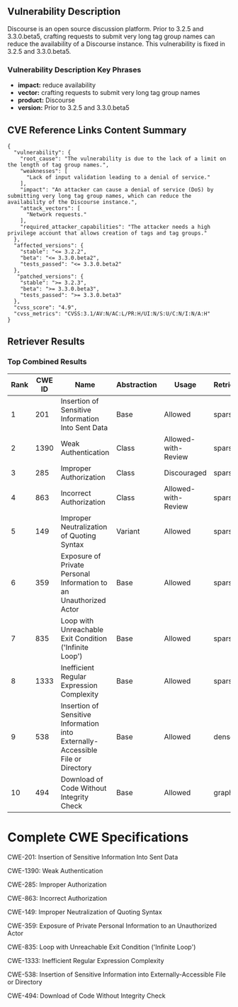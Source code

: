## Vulnerability Description
Discourse is an open source discussion platform. Prior to 3.2.5 and 3.3.0.beta5, crafting requests to submit very long tag group names can reduce the availability of a Discourse instance. This vulnerability is fixed in 3.2.5 and 3.3.0.beta5.

### Vulnerability Description Key Phrases
- **impact:** reduce availability
- **vector:** crafting requests to submit very long tag group names
- **product:** Discourse
- **version:** Prior to 3.2.5 and 3.3.0.beta5

## CVE Reference Links Content Summary
```
{
  "vulnerability": {
    "root_cause": "The vulnerability is due to the lack of a limit on the length of tag group names.",
    "weaknesses": [
      "Lack of input validation leading to a denial of service."
    ],
    "impact": "An attacker can cause a denial of service (DoS) by submitting very long tag group names, which can reduce the availability of the Discourse instance.",
    "attack_vectors": [
      "Network requests."
    ],
    "required_attacker_capabilities": "The attacker needs a high privilege account that allows creation of tags and tag groups."
  },
  "affected_versions": {
    "stable": "<= 3.2.2",
    "beta": "<= 3.3.0.beta2",
    "tests_passed": "<= 3.3.0.beta2"
  },
   "patched_versions": {
    "stable": ">= 3.2.3",
    "beta": ">= 3.3.0.beta3",
    "tests_passed": ">= 3.3.0.beta3"
  },
  "cvss_score": "4.9",
  "cvss_metrics": "CVSS:3.1/AV:N/AC:L/PR:H/UI:N/S:U/C:N/I:N/A:H"
}
```

## Retriever Results

### Top Combined Results

| Rank | CWE ID | Name | Abstraction | Usage  | Retrievers | Individual Scores |
|------|--------|------|-------------|-------|------------|-------------------|
| 1 | 201 | Insertion of Sensitive Information Into Sent Data | Base | Allowed | sparse | 0.094 |
| 2 | 1390 | Weak Authentication | Class | Allowed-with-Review | sparse | 0.090 |
| 3 | 285 | Improper Authorization | Class | Discouraged | sparse | 0.086 |
| 4 | 863 | Incorrect Authorization | Class | Allowed-with-Review | sparse | 0.086 |
| 5 | 149 | Improper Neutralization of Quoting Syntax | Variant | Allowed | sparse | 0.085 |
| 6 | 359 | Exposure of Private Personal Information to an Unauthorized Actor | Base | Allowed | sparse | 0.084 |
| 7 | 835 | Loop with Unreachable Exit Condition ('Infinite Loop') | Base | Allowed | sparse | 0.083 |
| 8 | 1333 | Inefficient Regular Expression Complexity | Base | Allowed | sparse | 0.083 |
| 9 | 538 | Insertion of Sensitive Information into Externally-Accessible File or Directory | Base | Allowed | dense | 0.443 |
| 10 | 494 | Download of Code Without Integrity Check | Base | Allowed | graph | 0.002 |



# Complete CWE Specifications

CWE-201: Insertion of Sensitive Information Into Sent Data

CWE-1390: Weak Authentication

CWE-285: Improper Authorization

CWE-863: Incorrect Authorization

CWE-149: Improper Neutralization of Quoting Syntax

CWE-359: Exposure of Private Personal Information to an Unauthorized Actor

CWE-835: Loop with Unreachable Exit Condition ('Infinite Loop')

CWE-1333: Inefficient Regular Expression Complexity

CWE-538: Insertion of Sensitive Information into Externally-Accessible File or Directory

CWE-494: Download of Code Without Integrity Check